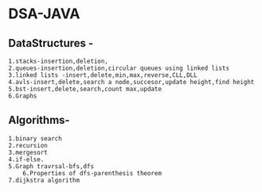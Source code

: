 # DSA-JAVA

## DataStructures -
	1.stacks-insertion,deletion,
	2.queues-insertion,deletion,circular queues using linked lists
	3.linked lists -insert,delete,min,max,reverse,CLL,DLL
	4.avls-insert,delete,search a node,succesor,update height,find height
	5.bst-insert,delete,search,count max,update
	6.Graphs 

## Algorithms-
	1.binary search
	2.recursion
	3.mergesort
	4.if-else.
	5.Graph travrsal-bfs,dfs
        6.Properties of dfs-parenthesis theorem
	7.dijkstra algorithm
